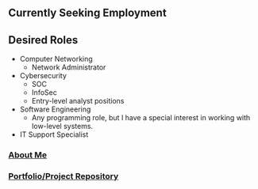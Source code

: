 ## Currently Seeking Employment
## Desired Roles
* Computer Networking
  * Network Administrator
* Cybersecurity
  * SOC
  * InfoSec
  * Entry-level analyst positions
* Software Engineering
  * Any programming role, but I have a special interest in working with low-level systems.
* IT Support Specialist

### [About Me](about.md)

### [Portfolio/Project Repository](projects.md)
